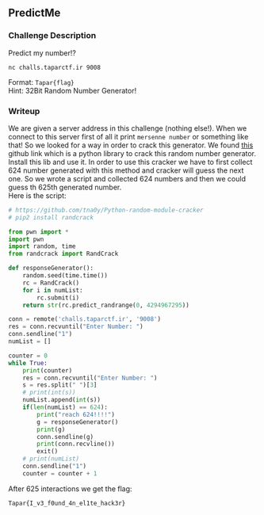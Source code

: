 ## PredictMe

### Challenge Description

Predict my number!?  
```
nc challs.taparctf.ir 9008
```
Format: `Tapar{flag}`  
Hint: 32Bit Random Number Generator!  

### Writeup
We are given a server address in this challenge (nothing else!). When we connect to this server first of all it print `mersenne number` or something like that! So we looked for a way in order to crack this generator. We found [this](https://github.com/tna0y/Python-random-module-cracker) github link which is a python library to crack this random number generator.  
Install this lib and use it. In order to use this cracker we have to first collect 624 number generated with this method and cracker will guess the next one. So we wrote a script and collected 624 numbers and then we could guess th 625th generated number.  
Here is the script:  
```python
# https://github.com/tna0y/Python-random-module-cracker
# pip2 install randcrack

from pwn import *
import pwn
import random, time
from randcrack import RandCrack

def responseGenerator():
	random.seed(time.time())
	rc = RandCrack()
	for i in numList:
		rc.submit(i)
	return str(rc.predict_randrange(0, 4294967295))

conn = remote('challs.taparctf.ir', '9008')
res = conn.recvuntil("Enter Number: ")
conn.sendline("1")
numList = []

counter = 0
while True:
	print(counter)
	res = conn.recvuntil("Enter Number: ")
	s = res.split(" ")[3]
	# print(int(s))
	numList.append(int(s))
	if(len(numList) == 624):
		print("reach 624!!!!")
		g = responseGenerator()
		print(g)
		conn.sendline(g)
		print(conn.recvline())
		exit()
	# print(numList)
	conn.sendline("1")
	counter = counter + 1
```
After 625 interactions we get the flag:  
```
Tapar{I_v3_f0und_4n_el1te_hack3r}
```  